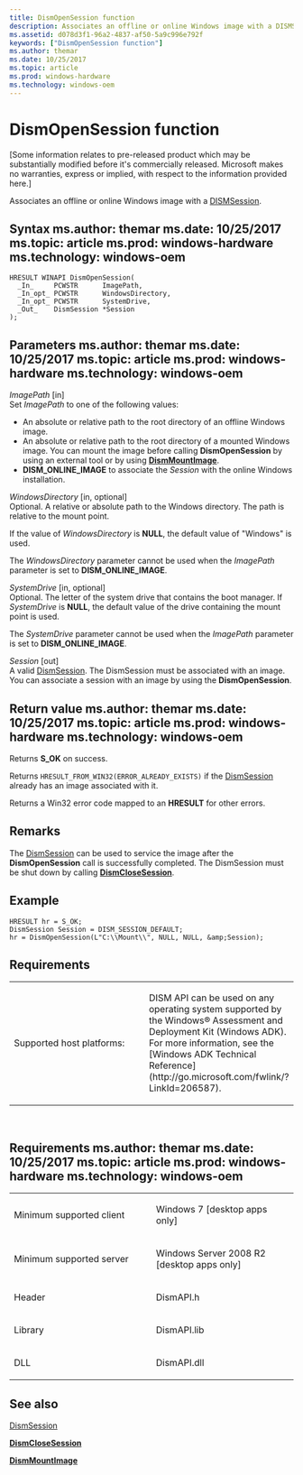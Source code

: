 ```yaml
---
title: DismOpenSession function
description: Associates an offline or online Windows image with a DISMSession.
ms.assetid: d078d3f1-96a2-4837-af50-5a9c996e792f
keywords: ["DismOpenSession function"]
ms.author: themar
ms.date: 10/25/2017
ms.topic: article
ms.prod: windows-hardware
ms.technology: windows-oem
---
```


# DismOpenSession function


\[Some information relates to pre-released product which may be substantially modified before it's commercially released. Microsoft makes no warranties, express or implied, with respect to the information provided here.\]

Associates an offline or online Windows image with a [DISMSession](dismsession.md).

Syntax
ms.author: themar
ms.date: 10/25/2017
ms.topic: article
ms.prod: windows-hardware
ms.technology: windows-oem
------

```ManagedCPlusPlus
HRESULT WINAPI DismOpenSession(
  _In_     PCWSTR      ImagePath,
  _In_opt_ PCWSTR      WindowsDirectory,
  _In_opt_ PCWSTR      SystemDrive,
  _Out_    DismSession *Session
);
```

Parameters
ms.author: themar
ms.date: 10/25/2017
ms.topic: article
ms.prod: windows-hardware
ms.technology: windows-oem
----------

*ImagePath* \[in\]  
Set *ImagePath* to one of the following values:

-   An absolute or relative path to the root directory of an offline Windows image.
-   An absolute or relative path to the root directory of a mounted Windows image. You can mount the image before calling **DismOpenSession** by using an external tool or by using [**DismMountImage**](dismmountimage-function.md).
-   **DISM\_ONLINE\_IMAGE** to associate the *Session* with the online Windows installation.

*WindowsDirectory* \[in, optional\]  
Optional. A relative or absolute path to the Windows directory. The path is relative to the mount point.

If the value of *WindowsDirectory* is **NULL**, the default value of "Windows" is used.

The *WindowsDirectory* parameter cannot be used when the *ImagePath* parameter is set to **DISM\_ONLINE\_IMAGE**.

*SystemDrive* \[in, optional\]  
Optional. The letter of the system drive that contains the boot manager. If *SystemDrive* is **NULL**, the default value of the drive containing the mount point is used.

The *SystemDrive* parameter cannot be used when the *ImagePath* parameter is set to **DISM\_ONLINE\_IMAGE**.

*Session* \[out\]  
A valid [DismSession](dismsession.md). The DismSession must be associated with an image. You can associate a session with an image by using the **DismOpenSession**.

Return value
ms.author: themar
ms.date: 10/25/2017
ms.topic: article
ms.prod: windows-hardware
ms.technology: windows-oem
------------

Returns **S\_OK** on success.

Returns `HRESULT_FROM_WIN32(ERROR_ALREADY_EXISTS)` if the [DismSession](dismsession.md) already has an image associated with it.

Returns a Win32 error code mapped to an **HRESULT** for other errors.

## <span id="Remarks"></span><span id="remarks"></span><span id="REMARKS"></span>Remarks


The [DismSession](dismsession.md) can be used to service the image after the **DismOpenSession** call is successfully completed. The DismSession must be shut down by calling [**DismCloseSession**](dismclosesession-function.md).

## <span id="Example"></span><span id="example"></span><span id="EXAMPLE"></span>Example


```ManagedCPlusPlus
HRESULT hr = S_OK; 
DismSession Session = DISM_SESSION_DEFAULT;
hr = DismOpenSession(L"C:\\Mount\\", NULL, NULL, &amp;Session);
```

## <span id="Requirements"></span><span id="requirements"></span><span id="REQUIREMENTS"></span>Requirements


<table>
<colgroup>
<col width="50%" />
<col width="50%" />
</colgroup>
<tbody>
<tr class="odd">
<td><p>Supported host platforms:</p></td>
<td><p>DISM API can be used on any operating system supported by the Windows® Assessment and Deployment Kit (Windows ADK). For more information, see the [Windows ADK Technical Reference](http://go.microsoft.com/fwlink/?LinkId=206587).</p></td>
</tr>
</tbody>
</table>

 

Requirements
ms.author: themar
ms.date: 10/25/2017
ms.topic: article
ms.prod: windows-hardware
ms.technology: windows-oem
------------

<table>
<colgroup>
<col width="50%" />
<col width="50%" />
</colgroup>
<tbody>
<tr class="odd">
<td><p>Minimum supported client</p></td>
<td><p>Windows 7 [desktop apps only]</p></td>
</tr>
<tr class="even">
<td><p>Minimum supported server</p></td>
<td><p>Windows Server 2008 R2 [desktop apps only]</p></td>
</tr>
<tr class="odd">
<td><p>Header</p></td>
<td>DismAPI.h</td>
</tr>
<tr class="even">
<td><p>Library</p></td>
<td>DismAPI.lib</td>
</tr>
<tr class="odd">
<td><p>DLL</p></td>
<td>DismAPI.dll</td>
</tr>
</tbody>
</table>

## <span id="see_also"></span>See also


[DismSession](dismsession.md)

[**DismCloseSession**](dismclosesession-function.md)

[**DismMountImage**](dismmountimage-function.md)

 

 




